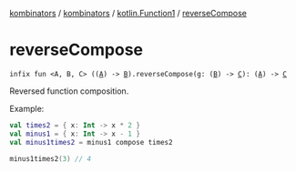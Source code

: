 [kombinators](../../index.md) / [kombinators](../index.md) / [kotlin.Function1](index.md) / [reverseCompose](./reverse-compose.md)

# reverseCompose

`infix fun <A, B, C> ((`[`A`](reverse-compose.md#A)`) -> `[`B`](reverse-compose.md#B)`).reverseCompose(g: (`[`B`](reverse-compose.md#B)`) -> `[`C`](reverse-compose.md#C)`): (`[`A`](reverse-compose.md#A)`) -> `[`C`](reverse-compose.md#C)

Reversed function composition.

Example:

``` kotlin
val times2 = { x: Int -> x * 2 }
val minus1 = { x: Int -> x - 1 }
val minus1times2 = minus1 compose times2

minus1times2(3) // 4
```

